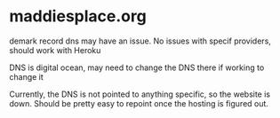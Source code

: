 # maddiesplace.org

demark record dns may have an issue.
No issues with specif providers, should work with Heroku

DNS is digital ocean, may need to change the DNS there if working to change it

Currently, the DNS is not pointed to anything specific, so the website is down. Should be pretty easy to repoint once the hosting is figured out. 



